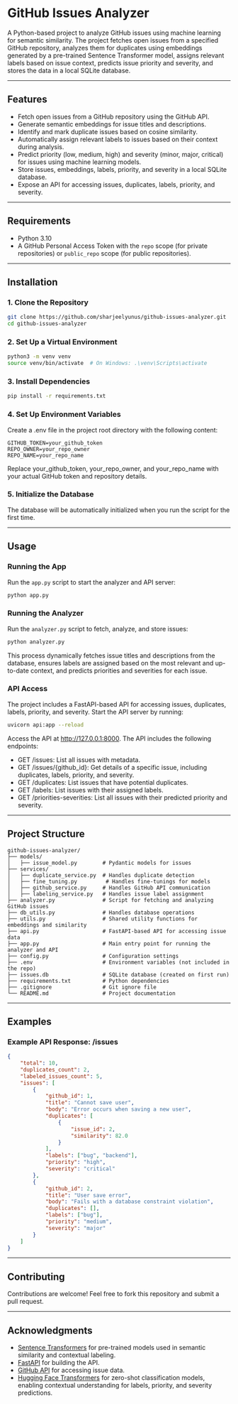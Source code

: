 # GitHub Issues Analyzer

A Python-based project to analyze GitHub issues using machine learning for semantic similarity. The project fetches open issues from a specified GitHub repository, analyzes them for duplicates using embeddings generated by a pre-trained Sentence Transformer model, assigns relevant labels based on issue context, predicts issue priority and severity, and stores the data in a local SQLite database.

---

## Features

- Fetch open issues from a GitHub repository using the GitHub API.
- Generate semantic embeddings for issue titles and descriptions.
- Identify and mark duplicate issues based on cosine similarity.
- Automatically assign relevant labels to issues based on their context during analysis.
- Predict priority (low, medium, high) and severity (minor, major, critical) for issues using machine learning models.
- Store issues, embeddings, labels, priority, and severity in a local SQLite database.
- Expose an API for accessing issues, duplicates, labels, priority, and severity.

---

## Requirements

- Python 3.10
- A GitHub Personal Access Token with the `repo` scope (for private repositories) or `public_repo` scope (for public repositories).

---

## Installation

### 1. Clone the Repository

```bash
git clone https://github.com/sharjeelyunus/github-issues-analyzer.git
cd github-issues-analyzer
```

### 2. Set Up a Virtual Environment

```bash
python3 -m venv venv
source venv/bin/activate  # On Windows: .\venv\Scripts\activate
```

### 3. Install Dependencies

```bash
pip install -r requirements.txt
```

### 4. Set Up Environment Variables

Create a .env file in the project root directory with the following content:

```plaintext
GITHUB_TOKEN=your_github_token
REPO_OWNER=your_repo_owner
REPO_NAME=your_repo_name
```

Replace your_github_token, your_repo_owner, and your_repo_name with your actual GitHub token and repository details.

### 5. Initialize the Database

The database will be automatically initialized when you run the script for the first time.

---

## Usage

### Running the App

Run the `app.py` script to start the analyzer and API server:

```bash
python app.py
```

### Running the Analyzer

Run the `analyzer.py` script to fetch, analyze, and store issues:

```bash
python analyzer.py
```

This process dynamically fetches issue titles and descriptions from the database, ensures labels are assigned based on the most relevant and up-to-date context, and predicts priorities and severities for each issue.

### API Access

The project includes a FastAPI-based API for accessing issues, duplicates, labels, priority, and severity. Start the API server by running:

```bash
uvicorn api:app --reload
```

Access the API at <http://127.0.0.1:8000>. The API includes the following endpoints:

- GET /issues: List all issues with metadata.
- GET /issues/{github_id}: Get details of a specific issue, including duplicates, labels, priority, and severity.
- GET /duplicates: List issues that have potential duplicates.
- GET /labels: List issues with their assigned labels.
- GET /priorities-severities: List all issues with their predicted priority and severity.

---

## Project Structure

```plaintext
github-issues-analyzer/
├── models/
│   ├── issue_model.py        # Pydantic models for issues
├── services/
│   ├── duplicate_service.py  # Handles duplicate detection
│   ├── fine_tuning.py         # Handles fine-tunings for models
│   ├── github_service.py     # Handles GitHub API communication
│   ├── labeling_service.py   # Handles issue label assignment
├── analyzer.py               # Script for fetching and analyzing GitHub issues
├── db_utils.py               # Handles database operations
├── utils.py                  # Shared utility functions for embeddings and similarity
├── api.py                    # FastAPI-based API for accessing issue data
├── app.py                    # Main entry point for running the analyzer and API
├── config.py                 # Configuration settings
├── .env                      # Environment variables (not included in the repo)
├── issues.db                 # SQLite database (created on first run)
├── requirements.txt          # Python dependencies
├── .gitignore                # Git ignore file
└── README.md                 # Project documentation

```

---

## Examples

### Example API Response: /issues

```json
{
    "total": 10,
    "duplicates_count": 2,
    "labeled_issues_count": 5,
    "issues": [
        {
            "github_id": 1,
            "title": "Cannot save user",
            "body": "Error occurs when saving a new user",
            "duplicates": [
                {
                    "issue_id": 2,
                    "similarity": 82.0
                }
            ],
            "labels": ["bug", "backend"],
            "priority": "high",
            "severity": "critical"
        },
        {
            "github_id": 2,
            "title": "User save error",
            "body": "Fails with a database constraint violation",
            "duplicates": [],
            "labels": ["bug"],
            "priority": "medium",
            "severity": "major"
        }
    ]
}
```

---

## Contributing

Contributions are welcome! Feel free to fork this repository and submit a pull request.

---

## Acknowledgments

- [Sentence Transformers](https://www.sbert.net/) for pre-trained models used in semantic similarity and contextual labeling.
- [FastAPI](https://fastapi.tiangolo.com) for building the API.
- [GitHub API](https://docs.github.com/en/rest) for accessing issue data.
- [Hugging Face Transformers](https://huggingface.co/transformers/) for zero-shot classification models, enabling contextual understanding for labels, priority, and severity predictions.
